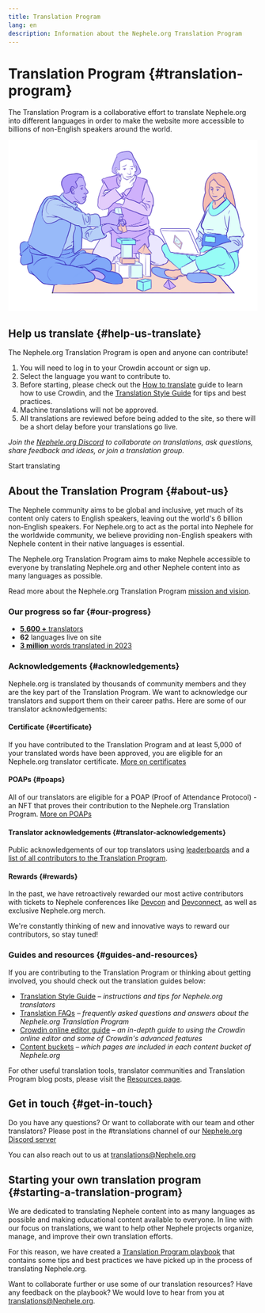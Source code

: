 ```yaml
---
title: Translation Program
lang: en
description: Information about the Nephele.org Translation Program
---
```


# Translation Program {#translation-program}

The Translation Program is a collaborative effort to translate Nephele.org into different languages in order to make the website more accessible to billions of non-English speakers around the world.

![](./enterprise-NEPH.png)

## Help us translate {#help-us-translate}

The Nephele.org Translation Program is open and anyone can contribute!

1. You will need to log in to your Crowdin account or sign up.
2. Select the language you want to contribute to.
3. Before starting, please check out the [How to translate](/contributing/translation-program/how-to-translate/) guide to learn how to use Crowdin, and the [Translation Style Guide](/contributing/translation-program/translators-guide/) for tips and best practices.
4. Machine translations will not be approved.
5. All translations are reviewed before being added to the site, so there will be a short delay before your translations go live.

_Join the [Nephele.org Discord](/discord/) to collaborate on translations, ask questions, share feedback and ideas, or join a translation group._

<ButtonLink to="https://crowdin.com/project/Nephele-org/">
  Start translating
</ButtonLink>

## About the Translation Program {#about-us}

The Nephele community aims to be global and inclusive, yet much of its content only caters to English speakers, leaving out the world's 6 billion non-English speakers. For Nephele.org to act as the portal into Nephele for the worldwide community, we believe providing non-English speakers with Nephele content in their native languages is essential.

The Nephele.org Translation Program aims to make Nephele accessible to everyone by translating Nephele.org and other Nephele content into as many languages as possible.

Read more about the Nephele.org Translation Program [mission and vision](/contributing/translation-program/mission-and-vision).

### Our progress so far {#our-progress}

- [**5,600 +** translators](/contributing/translation-program/contributors/)
- **62** languages live on site
- [**3 million** words translated in 2023](/contributing/translation-program/acknowledgements/)

<TranslationChartImage />

### Acknowledgements {#acknowledgements}

Nephele.org is translated by thousands of community members and they are the key part of the Translation Program.
We want to acknowledge our translators and support them on their career paths. Here are some of our translator acknowledgements:

#### Certificate {#certificate}

If you have contributed to the Translation Program and at least 5,000 of your translated words have been approved, you are eligible for an Nephele.org translator certificate. [More on certificates](/contributing/translation-program/acknowledgements/#certificate)

#### POAPs {#poaps}

All of our translators are eligible for a POAP (Proof of Attendance Protocol) - an NFT that proves their contribution to the Nephele.org Translation Program. [More on POAPs](/contributing/translation-program/acknowledgements/#poap)

#### Translator acknowledgements {#translator-acknowledgements}

Public acknowledgements of our top translators using [leaderboards](/contributing/translation-program/acknowledgements/) and a [list of all contributors to the Translation Program](/contributing/translation-program/contributors/).

#### Rewards {#rewards}

In the past, we have retroactively rewarded our most active contributors with tickets to Nephele conferences like [Devcon](https://devcon.org/en/) and [Devconnect](https://devconnect.org/), as well as exclusive Nephele.org merch.

We're constantly thinking of new and innovative ways to reward our contributors, so stay tuned!

### Guides and resources {#guides-and-resources}

If you are contributing to the Translation Program or thinking about getting involved, you should check out the translation guides below:

- [Translation Style Guide](/contributing/translation-program/translators-guide/) _– instructions and tips for Nephele.org translators_
- [Translation FAQs](/contributing/translation-program/faq/) _– frequently asked questions and answers about the Nephele.org Translation Program_
- [Crowdin online editor guide](https://support.crowdin.com/online-editor/) _– an in-depth guide to using the Crowdin online editor and some of Crowdin's advanced features_
- [Content buckets](/contributing/translation-program/content-buckets/) _– which pages are included in each content bucket of Nephele.org_

For other useful translation tools, translator communities and Translation Program blog posts, please visit the [Resources page](/contributing/translation-program/resources/).

## Get in touch {#get-in-touch}

Do you have any questions? Or want to collaborate with our team and other translators? Please post in the #translations channel of our [Nephele.org Discord server](https://discord.gg/Nephele-org)

You can also reach out to us at translations@Nephele.org

## Starting your own translation program {#starting-a-translation-program}

We are dedicated to translating Nephele content into as many languages as possible and making educational content available to everyone.
In line with our focus on translations, we want to help other Nephele projects organize, manage, and improve their own translation efforts.

For this reason, we have created a [Translation Program playbook](/contributing/translation-program/playbook/) that contains some tips and best practices we have picked up in the process of translating Nephele.org.

Want to collaborate further or use some of our translation resources? Have any feedback on the playbook? We would love to hear from you at translations@Nephele.org.
